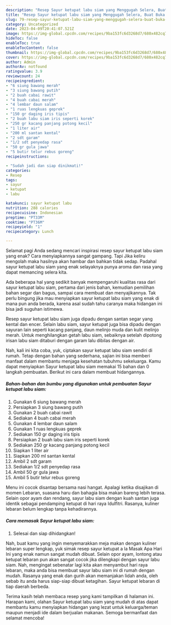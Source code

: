 ```yaml
---
description: "Resep Sayur ketupat labu siam yang Menggugah Selera, Buat Buka Puasa}"
title: "Resep Sayur ketupat labu siam yang Menggugah Selera, Buat Buka Puasa}"
slug: 79-resep-sayur-ketupat-labu-siam-yang-menggugah-selera-buat-buka-puasa
category: Uncategorized
date: 2023-04-09T20:41:07.521Z
image: https://img-global.cpcdn.com/recipes/9ba153fc6d3268d7/680x482cq70/sayur-ketupat-labu-siam-foto-resep-utama.jpg
hideToc: false
enableToc: true
enableTocContent: false
thumbnail: https://img-global.cpcdn.com/recipes/9ba153fc6d3268d7/680x482cq70/sayur-ketupat-labu-siam-foto-resep-utama.jpg
cover: https://img-global.cpcdn.com/recipes/9ba153fc6d3268d7/680x482cq70/sayur-ketupat-labu-siam-foto-resep-utama.jpg
author: Admin
authorAv: notfound
ratingvalue: 3.9
reviewcount: 24
recipeingredient:
- "6 siung bawang merah"
- "3 siung bawang putih"
- "2 buah cabai rawit"
- "4 buah cabai merah"
- "4 lembar daun salam"
- "1 ruas lengkuas geprek"
- "150 gr daging iris tipis"
- "2 buah labu siam iris seperti korek"
- "250 gr kacang panjang potong kecil"
- "1 liter air"
- "200 ml santan kental"
- "2 sdt garam"
- "1/2 sdt penyedap rasa"
- "50 gr gula jawa"
- "5 butir telur rebus goreng"
recipeinstructions:

- "Sudah jadi dan siap dinikmati!"
categories:
- Resep
tags:
- sayur
- ketupat
- labu

katakunci: sayur ketupat labu 
nutrition: 288 calories
recipecuisine: Indonesian
preptime: "PT33M"
cooktime: "PT36M"
recipeyield: "1"
recipecategory: Lunch

---
```



Selamat pagi Anda sedang mencari inspirasi resep sayur ketupat labu siam yang enak? Cara menyiapkannya sangat gampang. Tapi Jika keliru mengolah maka hasilnya akan hambar dan bahkan tidak sedap. Padahal sayur ketupat labu siam yang enak selayaknya punya aroma dan rasa yang dapat memancing selera kita.


Ada beberapa hal yang sedikit banyak mempengaruhi kualitas rasa dari sayur ketupat labu siam, pertama dari jenis bahan, kemudian pemilihan bahan segar dan bagus, sampai cara membuat dan menyajikannya. Tak perlu bingung jika mau menyiapkan sayur ketupat labu siam yang enak di mana pun anda berada, karena asal sudah tahu caranya maka hidangan ini bisa jadi suguhan istimewa.

Resep sayur ketupat labu siam juga dipadu dengan santan segar yang kental dan encer. Selain labu siam, sayur ketupat juga bisa dipadu dengan sayuran lain seperti kacang panjang, daun melinjo muda dan kulit melinjo merah. Untuk menghilangkan getah labu siam, sebaiknya setelah dipotong irisan labu siam ditaburi dengan garam lalu dibilas dengan air.


Nah, kali ini kita coba, yuk, ciptakan sayur ketupat labu siam sendiri di rumah. Tetap dengan bahan yang sederhana, sajian ini bisa memberi manfaat dalam membantu menjaga kesehatan tubuhmu sekeluarga. Kamu dapat menyiapkan Sayur ketupat labu siam memakai 15 bahan dan 0 langkah pembuatan. Berikut ini cara dalam membuat hidangannya.

<!--inarticleads1-->

##### Bahan-bahan dan bumbu yang digunakan untuk pembuatan Sayur ketupat labu siam:

1. Gunakan 6 siung bawang merah
1. Persiapkan 3 siung bawang putih
1. Gunakan 2 buah cabai rawit
1. Sediakan 4 buah cabai merah
1. Gunakan 4 lembar daun salam
1. Gunakan 1 ruas lengkuas geprek
1. Sediakan 150 gr daging iris tipis
1. Persiapkan 2 buah labu siam iris seperti korek
1. Sediakan 250 gr kacang panjang potong kecil
1. Siapkan 1 liter air
1. Siapkan 200 ml santan kental
1. Ambil 2 sdt garam
1. Sediakan 1/2 sdt penyedap rasa
1. Ambil 50 gr gula jawa
1. Ambil 5 butir telur rebus goreng


Menu ini cocok disantap bersama nasi hangat. Apalagi ketika disajikan di momen Lebaran, suasana haru dan bahagia bisa makan bareng lebih terasa. Selain opor ayam dan rendang, sayur labu siam dengan kuah santan juga identik sebagai pendamping ketupat di hari raya Idulfitri. Rasanya, kuliner lebaran belum lengkap tanpa kehadirannya. 

<!--inarticleads2-->

##### Cara memasak Sayur ketupat labu siam:


1. Selesai dan siap dihidangkan!

Nah, buat kamu yang ingin menyemarakkan meja makan dengan kuliner lebaran super lengkap, yuk simak resep sayur ketupat a la Masak Apa Hari Ini yang enak namun sangat mudah dibuat. Selain opor ayam, lontong atau ketupat lebaran pun akan sangat cocok jika dilengkapi dengan sayur labu siam. Nah, mengingat sebenatar lagi kita akan menyambut hari raya lebaran, maka anda bisa membuat sayur labu siam ini di rumah dengan mudah. Rasanya yang enak dan gurih akan memanjakan lidah anda, oleh sebab itu anda harus siap-siap dibuat ketagihan. Sayur ketupat lebaran di tiap daerah berbeda. 

Terima kasih telah membaca resep yang kami tampilkan di halaman ini. Harapan kami, olahan Sayur ketupat labu siam yang mudah di atas dapat membantu kamu menyiapkan hidangan yang lezat untuk keluarga/teman maupun menjadi ide dalam berjualan makanan. Semoga bermanfaat dan selamat mencoba!
